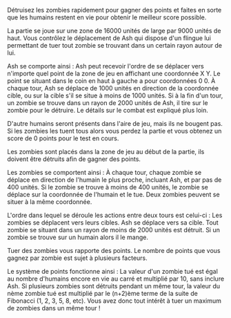Détruisez les zombies rapidement pour gagner des points et faites en sorte que les humains restent en vie pour obtenir le meilleur score possible.

La partie se joue sur une zone de 16000 unités de large par 9000 unités de haut. Vous contrôlez le déplacement de Ash qui dispose d'un flingue lui permettant de tuer tout zombie se trouvant dans un certain rayon autour de lui.

Ash se comporte ainsi :
Ash peut recevoir l'ordre de se déplacer vers n'importe quel point de la zone de jeu en affichant une coordonnée X Y. Le point se situant dans le coin en haut à gauche a pour coordonnées 0 0.
À chaque tour, Ash se déplace de 1000 unités en direction de la coordonnée cible, ou sur la cible s'il se situe à moins de 1000 unités.
Si à la fin d'un tour, un zombie se trouve dans un rayon de 2000 unités de Ash, il tire sur le zombie pour le détruire. Le détails sur le combat est expliqué plus loin.

D'autre humains seront présents dans l'aire de jeu, mais ils ne bougent pas. Si les zombies les tuent tous alors vous perdez la partie et vous obtenez un score de 0 points pour le test en cours.

Les zombies sont placés dans la zone de jeu au début de la partie, ils doivent être détruits afin de gagner des points.

Les zombies se comportent ainsi :
À chaque tour, chaque zombie se déplace en direction de l'humain le plus proche, incluant Ash, et par pas de 400 unités. Si le zombie se trouve à moins de 400 unités, le zombie se déplace sur la coordonnée de l'humain et le tue.
Deux zombies peuvent se situer à la même coordonnée.

L'ordre dans lequel se déroule les actions entre deux tours est celui-ci :
Les zombies se déplacent vers leurs cibles.
Ash se déplace vers sa cible.
Tout zombie se situant dans un rayon de moins de 2000 unités est détruit.
Si un zombie se trouve sur un humain alors il le mange.

Tuer des zombies vous rapporte des points. Le nombre de points que vous gagnez par zombie est sujet à plusieurs facteurs.

Le système de points fonctionne ainsi :
La valeur d'un zombie tué est égal au nombre d'humains encore en vie au carré et multiplié par 10, sans inclure Ash.
Si plusieurs zombies sont détruits pendant un même tour, la valeur du nème zombie tué est multiplié par le (n+2)ème terme de la suite de Fibonacci (1, 2, 3, 5, 8, etc). Vous avez donc tout intérêt à tuer un maximum de zombies dans un même tour !
